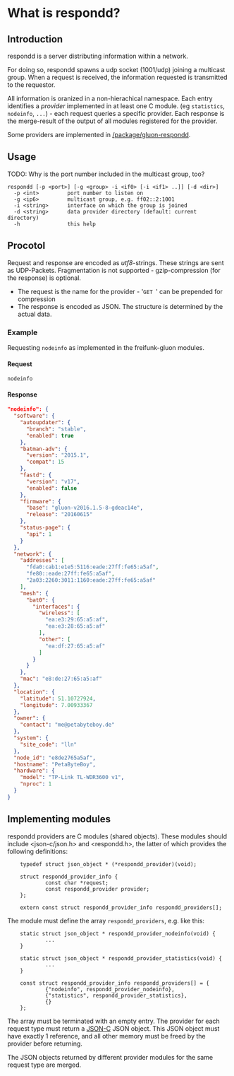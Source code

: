 # What is respondd?

## Introduction
respondd is a server distributing information within a network.

For doing so, respondd spawns a udp socket (1001/udp) joining a multicast group. When a request is received, the information requested is transmitted to the requestor. 

All information is oranized in a non-hierachical namespace. Each entry identifies a *provider* implemented in at least one C module. (eg `statistics`, `nodeinfo`, `...`) - each request queries a specific provider. 
Each response is the merge-result of the output of all modules registered for the provider.

Some providers are implemented in [/package/gluon-respondd](https://github.com/freifunk-gluon/gluon/tree/master).
## Usage

TODO: Why is the port number included in the multicast group, too?
```
respondd [-p <port>] [-g <group> -i <if0> [-i <if1> ..]] [-d <dir>]
  -p <int>         port number to listen on
  -g <ip6>         multicast group, e.g. ff02::2:1001
  -i <string>      interface on which the group is joined
  -d <string>      data provider directory (default: current directory)
  -h               this help
```



## Procotol

Request and response are encoded as *utf8*-strings. These strings are sent as UDP-Packets. Fragmentation is not supported -  gzip-compression (for the response) is optional. 

- The request is the name for the provider - '`GET `' can be prepended for compression
- The response is encoded as JSON. The structure is determined by the actual data.

### Example 
Requesting `nodeinfo` as implemented in the freifunk-gluon modules.

#### Request
```
nodeinfo
```

#### Response
```json
"nodeinfo": {
  "software": {
    "autoupdater": {
      "branch": "stable",
      "enabled": true
    },
    "batman-adv": {
      "version": "2015.1",
      "compat": 15
    },
    "fastd": {
      "version": "v17",
      "enabled": false
    },
    "firmware": {
      "base": "gluon-v2016.1.5-8-gdeac14e",
      "release": "20160615"
    },
    "status-page": {
      "api": 1
    }
  },
  "network": {
    "addresses": [
      "fda0:cab1:e1e5:5116:eade:27ff:fe65:a5af",
      "fe80::eade:27ff:fe65:a5af",
      "2a03:2260:3011:1160:eade:27ff:fe65:a5af"
    ],
    "mesh": {
      "bat0": {
        "interfaces": {
          "wireless": [
            "ea:e3:29:65:a5:af",
            "ea:e3:28:65:a5:af"
          ],
          "other": [
            "ea:df:27:65:a5:af"
          ]
        }
      }
    },
    "mac": "e8:de:27:65:a5:af"
  },
  "location": {
    "latitude": 51.10727924,
    "longitude": 7.00933367
  },
  "owner": {
    "contact": "me@petabyteboy.de"
  },
  "system": {
    "site_code": "lln"
  },
  "node_id": "e8de2765a5af",
  "hostname": "PetaByteBoy",
  "hardware": {
    "model": "TP-Link TL-WDR3600 v1",
    "nproc": 1
  }
}
```

## Implementing modules

respondd providers are C modules (shared objects). These modules should include
\<json-c/json.h> and \<respondd.h>, the latter of which provides the following definitions:

        typedef struct json_object * (*respondd_provider)(void);

        struct respondd_provider_info {
                const char *request;
                const respondd_provider provider;
        };

        extern const struct respondd_provider_info respondd_providers[];


The module must define the array `respondd_providers`, e.g. like this:

        static struct json_object * respondd_provider_nodeinfo(void) {
                ...
        }

        static struct json_object * respondd_provider_statistics(void) {
                ...
        }

        const struct respondd_provider_info respondd_providers[] = {
                {"nodeinfo", respondd_provider_nodeinfo},
                {"statistics", respondd_provider_statistics},
                {}
        };

The array must be terminated with an empty entry. The provider for each
request type must return a [JSON-C] JSON object. This JSON object must have exactly 1
reference, and all other memory must be freed by the provider before returning.

The JSON objects returned by different provider modules for the same request type
are merged.

[JSON-C]: https://github.com/json-c/json-c/wiki
